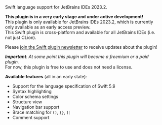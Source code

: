 Swift language support for JetBrains IDEs 2023.2.

**This plugin is in a very early stage and under active development!**<br>
This plugin is only available for JetBrains IDEs 2023.2, which is currently only available as an early access preview.<br>
This Swift plugin is cross-platform and available for all JetBrains IDEs (i.e. not just CLion).

Please <a target="_blank" href="https://lists.j-a.dev/subscription?f=fUWUAxYS1O09VBQtL0S0YJrJHotnoE7f35nm892D9KiINm3fsOPw9MTMtRSzN2PDzK">join the Swift plugin newsletter</a> to receive updates about the plugin!

***Important**: At some point this plugin will become a freemium or a paid plugin.*<br>
For now, this plugin is free to use and does not need a license.

**Available features** (all in an early state):
- Support for the language specification of Swift 5.9
- Syntax highlighting
- Color schema settings
- Structure view
- Navigation bar support
- Brace matching for `()`, `{}`, `[]`
- Comment support
